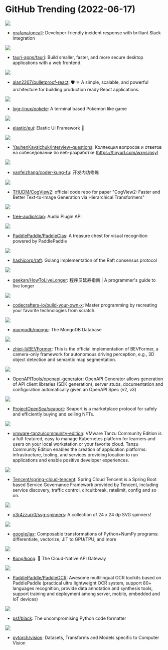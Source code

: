 # GitHub Trending (2022-06-17)

![](https://img.shields.io/badge/Python-New%20282-green?style=flat-square&logo=appveyor)
- [grafana/oncall](https://github.com/grafana/oncall): Developer-friendly incident response with brilliant Slack integration

![](https://img.shields.io/badge/Rust-New%20495-green?style=flat-square&logo=appveyor)
- [tauri-apps/tauri](https://github.com/tauri-apps/tauri): Build smaller, faster, and more secure desktop applications with a web frontend.

![](https://img.shields.io/badge/TypeScript-New%20199-green?style=flat-square&logo=appveyor)
- [alan2207/bulletproof-react](https://github.com/alan2207/bulletproof-react): 🛡️ ⚛️ A simple, scalable, and powerful architecture for building production ready React applications.

![](https://img.shields.io/badge/Python-New%20354-green?style=flat-square&logo=appveyor)
- [lxgr-linux/pokete](https://github.com/lxgr-linux/pokete): A terminal based Pokemon like game

![](https://img.shields.io/badge/TypeScript-New%20156-green?style=flat-square&logo=appveyor)
- [elastic/eui](https://github.com/elastic/eui): Elastic UI Framework 🙌

![](https://img.shields.io/badge/none-New%20234-green?style=flat-square&logo=appveyor)
- [YauhenKavalchuk/interview-questions](https://github.com/YauhenKavalchuk/interview-questions): Коллекция вопросов и ответов на собеседовании по веб-разработке (https://tinyurl.com/wxysrpsy)

![](https://img.shields.io/badge/C-New%20242-green?style=flat-square&logo=appveyor)
- [yanfeizhang/coder-kung-fu](https://github.com/yanfeizhang/coder-kung-fu): 开发内功修炼

![](https://img.shields.io/badge/Python-New%2080-green?style=flat-square&logo=appveyor)
- [THUDM/CogView2](https://github.com/THUDM/CogView2): official code repo for paper "CogView2: Faster and Better Text-to-Image Generation via Hierarchical Transformers"

![](https://img.shields.io/badge/C-New%2072-green?style=flat-square&logo=appveyor)
- [free-audio/clap](https://github.com/free-audio/clap): Audio Plugin API

![](https://img.shields.io/badge/Python-New%20131-green?style=flat-square&logo=appveyor)
- [PaddlePaddle/PaddleClas](https://github.com/PaddlePaddle/PaddleClas): A treasure chest for visual recognition powered by PaddlePaddle

![](https://img.shields.io/badge/Go-New%2048-green?style=flat-square&logo=appveyor)
- [hashicorp/raft](https://github.com/hashicorp/raft): Golang implementation of the Raft consensus protocol

![](https://img.shields.io/badge/none-New%20309-green?style=flat-square&logo=appveyor)
- [geekan/HowToLiveLonger](https://github.com/geekan/HowToLiveLonger): 程序员延寿指南 | A programmer's guide to live longer

![](https://img.shields.io/badge/none-New%20261-green?style=flat-square&logo=appveyor)
- [codecrafters-io/build-your-own-x](https://github.com/codecrafters-io/build-your-own-x): Master programming by recreating your favorite technologies from scratch.

![](https://img.shields.io/badge/C%2B%2B-New%206-green?style=flat-square&logo=appveyor)
- [mongodb/mongo](https://github.com/mongodb/mongo): The MongoDB Database

![](https://img.shields.io/badge/Python-New%2063-green?style=flat-square&logo=appveyor)
- [zhiqi-li/BEVFormer](https://github.com/zhiqi-li/BEVFormer): This is the official implementation of BEVFormer, a camera-only framework for autonomous driving perception, e.g., 3D object detection and semantic map segmentation.

![](https://img.shields.io/badge/Java-New%2014-green?style=flat-square&logo=appveyor)
- [OpenAPITools/openapi-generator](https://github.com/OpenAPITools/openapi-generator): OpenAPI Generator allows generation of API client libraries (SDK generation), server stubs, documentation and configuration automatically given an OpenAPI Spec (v2, v3)

![](https://img.shields.io/badge/Solidity-New%2036-green?style=flat-square&logo=appveyor)
- [ProjectOpenSea/seaport](https://github.com/ProjectOpenSea/seaport): Seaport is a marketplace protocol for safely and efficiently buying and selling NFTs.

![](https://img.shields.io/badge/Go-New%2037-green?style=flat-square&logo=appveyor)
- [vmware-tanzu/community-edition](https://github.com/vmware-tanzu/community-edition): VMware Tanzu Community Edition is a full-featured, easy to manage Kubernetes platform for learners and users on your local workstation or your favorite cloud. Tanzu Community Edition enables the creation of application platforms: infrastructure, tooling, and services providing location to run applications and enable positive developer experiences.

![](https://img.shields.io/badge/Java-New%2038-green?style=flat-square&logo=appveyor)
- [Tencent/spring-cloud-tencent](https://github.com/Tencent/spring-cloud-tencent): Spring Cloud Tencent is a Spring Boot based Service Governance Framework provided by Tencent, including service discovery, traffic control, circuitbreak, ratelimit, config and so on.

![](https://img.shields.io/badge/SVG-New%20282-green?style=flat-square&logo=appveyor)
- [n3r4zzurr0/svg-spinners](https://github.com/n3r4zzurr0/svg-spinners): A collection of 24 x 24 dp SVG spinners!

![](https://img.shields.io/badge/Python-New%20100-green?style=flat-square&logo=appveyor)
- [google/jax](https://github.com/google/jax): Composable transformations of Python+NumPy programs: differentiate, vectorize, JIT to GPU/TPU, and more

![](https://img.shields.io/badge/Lua-New%2030-green?style=flat-square&logo=appveyor)
- [Kong/kong](https://github.com/Kong/kong): 🦍 The Cloud-Native API Gateway

![](https://img.shields.io/badge/Python-New%2024-green?style=flat-square&logo=appveyor)
- [PaddlePaddle/PaddleOCR](https://github.com/PaddlePaddle/PaddleOCR): Awesome multilingual OCR toolkits based on PaddlePaddle (practical ultra lightweight OCR system, support 80+ languages recognition, provide data annotation and synthesis tools, support training and deployment among server, mobile, embedded and IoT devices)

![](https://img.shields.io/badge/Python-New%2066-green?style=flat-square&logo=appveyor)
- [psf/black](https://github.com/psf/black): The uncompromising Python code formatter

![](https://img.shields.io/badge/Python-New%208-green?style=flat-square&logo=appveyor)
- [pytorch/vision](https://github.com/pytorch/vision): Datasets, Transforms and Models specific to Computer Vision

